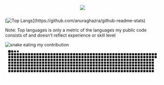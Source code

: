 <h1 align="center">
  <a href="https://git.io/typing-svg">
    <img src="https://readme-typing-svg.herokuapp.com/?lines=Hi+There!+👋;&center=true&size=30">
  </a>
</h1>

  
[![Top Langs](https://github-readme-stats.vercel.app/api/top-langs/?username=homan712&hide=php&Cuda&title_color=61dafb&text_color=ffffff&icon_color=61dafb&bg_color=20232a&langs_count=6&layout=compact&border_color=61dafb&hide_border=true")](https://github.com/anuraghazra/github-readme-stats)

<p>Note: Top languages is only a metric of the languages my public code consists of and doesn't reflect experience or skill level</p>

 <img alt="snake eating my contribution" src="https://github.com/homan712/homan712/blob/output/github-contribution-grid-snake.svg">
 

<picture>
  <source media="(prefers-color-scheme: dark)" srcset="github-snake-dark.svg" />
  <source media="(prefers-color-scheme: light)" srcset="github-snake.svg" />
  <img alt="github-snake" src="github-snake.svg" />
</picture>
